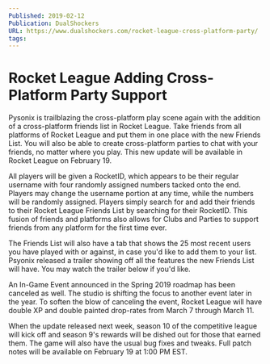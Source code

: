 ```yaml
---
Published: 2019-02-12
Publication: DualShockers
URL: https://www.dualshockers.com/rocket-league-cross-platform-party/
tags:
---
```

# Rocket League Adding Cross-Platform Party Support

Pysonix is trailblazing the cross-platform play scene again with the addition of a cross-platform friends list in Rocket League. Take friends from all platforms of Rocket League and put them in one place with the new Friends List. You will also be able to create cross-platform parties to chat with your friends, no matter where you play. This new update will be available in Rocket League on February 19.

All players will be given a RocketID, which appears to be their regular username with four randomly assigned numbers tacked onto the end. Players may change the username portion at any time, while the numbers will be randomly assigned. Players simply search for and add their friends to their Rocket League Friends List by searching for their RocketID. This fusion of friends and platforms also allows for Clubs and Parties to support friends from any platform for the first time ever.

The Friends List will also have a tab that shows the 25 most recent users you have played with or against, in case you'd like to add them to your list. Psyonix released a trailer showing off all the features the new Friends List will have. You may watch the trailer below if you'd like.

An In-Game Event announced in the Spring 2019 roadmap has been canceled as well. The studio is shifting the focus to another event later in the year. To soften the blow of canceling the event, Rocket League will have double XP and double painted drop-rates from March 7 through March 11.

When the update released next week, season 10 of the competitive league will kick off and season 9's rewards will be dished out for those that earned them. The game will also have the usual bug fixes and tweaks. Full patch notes will be available on February 19 at 1:00 PM EST.